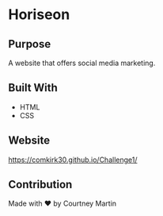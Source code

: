 # Horiseon

## Purpose
A website that offers social media marketing.

## Built With
* HTML
* CSS

## Website
https://comkirk30.github.io/Challenge1/

## Contribution
Made with ❤️ by Courtney Martin

